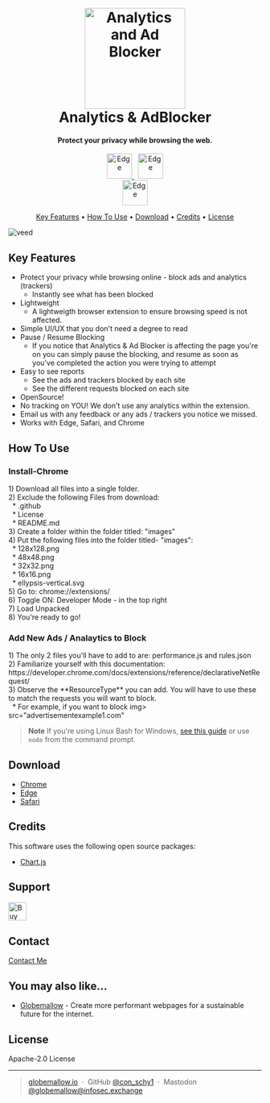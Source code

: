 <h1 align="center">
  <br>
  <a href="https://www.globemallow.io"><img src="https://user-images.githubusercontent.com/25206214/232239552-1e012a0f-5a70-4498-be91-5cfbf739659b.jpg" alt="Analytics and Ad Blocker" width="200"></a>
  <br>
  Analytics & AdBlocker
  <br>
</h1>

<h4 align="center">Protect your privacy while browsing the web.</h4>

<p align="center">
  <a href="https://microsoftedge.microsoft.com/addons/detail/analytics-ad-blocker/aefflmbddeelichjblegdiofcnheglho">
    <img src="https://user-images.githubusercontent.com/25206214/232240901-a3a3238e-323f-4e27-b403-c3cae1b75e04.png"
         alt="Edge" width="50">
  </a>
  &nbsp;
    <a href="https://chrome.google.com/webstore/detail/analytics-ad-blocker/fapldghopmonkbgaaiinpeopokpkhbmk">
    <img src="https://user-images.githubusercontent.com/25206214/232240940-ab68afc0-2fe4-46b6-a3f0-a66002c6769d.png"
         alt="Edge" width="50">
  </a>
  <br>
  <a href="https://apps.apple.com/app/analytics-ad-blocker/id1641772773">
    <img src="https://user-images.githubusercontent.com/25206214/232240922-82009465-ade0-4882-8e7a-6176fb6fa037.png"
         alt="Edge" width="50">
  </a>
</p>

<p align="center">
  <a href="#key-features">Key Features</a> •
  <a href="#how-to-use">How To Use</a> •
  <a href="#download">Download</a> •
  <a href="#credits">Credits</a> •
  <a href="#license">License</a>
</p>

![veed](https://user-images.githubusercontent.com/25206214/232251234-c60f33ae-774d-4d92-a257-5d07be8d2b75.gif)

## Key Features

* Protect your privacy while browsing online - block ads and analytics (trackers)
  - Instantly see what has been blocked 
* Lightweight
  - A lightweigth browser extension to ensure browsing speed is not affected.
* Simple UI/UX that you don't need a degree to read 
* Pause / Resume Blocking
  - If you notice that Analytics & Ad Blocker is affecting the page you're on you can simply pause the blocking, and resume as soon as you've completed the action you were trying to attempt
* Easy to see reports
  - See the ads and trackers blocked by each site
  - See the different requests blocked on each site
* OpenSource!
* No tracking on YOU! We don't use any analytics within the extension. 
* Email us with any feedback or any ads / trackers you notice we missed.
* Works with Edge, Safari, and Chrome

## How To Use

<h3>Install-Chrome</h3>
1) Download all files into a single folder. <br>
2) Exclude the following Files from download:<br>
&nbsp; * .github <br> 
&nbsp; * License <br>
&nbsp; * README.md <br>
3) Create a folder within the folder titled: "images" <br>
4) Put the following files into the folder titled- "images":<br>
&nbsp; * 128x128.png <br> 
&nbsp; * 48x48.png <br>
&nbsp; * 32x32.png <br>
&nbsp; * 16x16.png <br>
&nbsp; * ellypsis-vertical.svg<br>
5) Go to: chrome://extensions/ <br>
6) Toggle ON: Developer Mode - in the top right <br>
7) Load Unpacked <br>
8) You're ready to go!

<h3>Add New Ads / Analaytics to Block</h3>
1) The only 2 files you'll have to add to are: performance.js and rules.json <br>
2) Familiarize yourself with this documentation: https://developer.chrome.com/docs/extensions/reference/declarativeNetRequest/ <br>
3) Observe the **ResourceType** you can add. You will have to use these to match the requests you will want to block. <br>
&nbsp; * For example, if you want to block img> src="advertisementexample1.com"<img, you'll have to select **image** for the rule type.<br>  



> **Note**
> If you're using Linux Bash for Windows, [see this guide](https://www.howtogeek.com/261575/how-to-run-graphical-linux-desktop-applications-from-windows-10s-bash-shell/) or use `node` from the command prompt.


## Download

- [Chrome](https://chrome.google.com/webstore/detail/analytics-ad-blocker/fapldghopmonkbgaaiinpeopokpkhbmk)
- [Edge](https://microsoftedge.microsoft.com/addons/detail/analytics-ad-blocker/aefflmbddeelichjblegdiofcnheglho)
- [Safari](https://apps.apple.com/app/analytics-ad-blocker/id1641772773)

## Credits

This software uses the following open source packages:

- [Chart.js](https://www.chartjs.org/)

## Support

<a href='https://ko-fi.com/U6U46R9FA' target='_blank'><img height='36' style='border:0px;height:36px;' src='https://storage.ko-fi.com/cdn/kofi2.png?v=3' border='0' alt='Buy Me a Coffee at ko-fi.com' /></a>

## Contact

[Contact Me](mailto:connor@globemallow.io)

## You may also like...

- [Globemallow](https://globemallow.io/) - Create more performant webpages for a sustainable future for the internet.

## License

Apache-2.0 License

---

> [globemallow.io](https://globemallow.io/) &nbsp;&middot;&nbsp;
> GitHub [@con_schy1](https://github.com/con-schy1) &nbsp;&middot;&nbsp;
> Mastodon [@globemallow@infosec.exchange](https://infosec.exchange/@globemallow)

